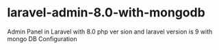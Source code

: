 # laravel-admin-8.0-with-mongodb
Admin Panel in Laravel with 8.0 php ver sion and laravel version is 9 with mongo DB Configuration

